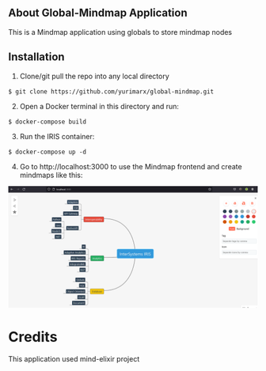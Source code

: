 
## About Global-Mindmap Application
This is a Mindmap application using globals to store mindmap nodes

## Installation
1. Clone/git pull the repo into any local directory

```
$ git clone https://github.com/yurimarx/global-mindmap.git
```

2. Open a Docker terminal in this directory and run:

```
$ docker-compose build
```

3. Run the IRIS container:

```
$ docker-compose up -d 
```

4. Go to http://localhost:3000 to use the Mindmap frontend and create mindmaps like this:

![Mindmap](https://github.com/yurimarx/global-mindmap/raw/main/mindmap.png "Mindmap")



# Credits
This application used mind-elixir project
